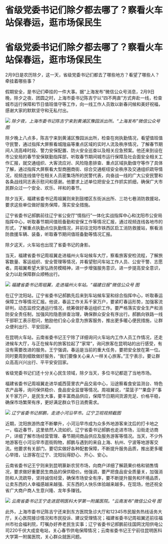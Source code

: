 # 省级党委书记们除夕都去哪了？察看火车站保春运，逛市场保民生

# 省级党委书记们除夕都去哪了？察看火车站保春运，逛市场保民生

2月9日是农历除夕，这一天，省级党委书记们都去了哪些地方？看望了哪些人？牵挂着哪些事？

假期安全，是书记们牵挂的一件大事。据“上海发布”微信公众号消息，2月9日晚，除夕之夜、团圆之时，上海市委书记陈吉宁以“四不两直”方式奔赴一线，检查城市运行保障和节日值班值守等工作，向一线工作人员致以新春问候和美好祝福，感谢大家的默默坚守和无私付出。

![](https://inews.gtimg.com/om_bt/OzmY_KSM5IxFq9D2RjC72jBE9N6cdlZB1Weh4OGvCEGTUAA/1000)
_除夕夜，上海市委书记陈吉宁来到黄浦区豫园派出所。“上海发布”微信公众号 图_

除夕晚上八点多，陈吉宁来到黄浦区豫园派出所，检查在岗执勤情况，看望值班值守民警，通过指挥大屏察看城隍庙等重点区域的实时人流及秩序情况，了解春节期间人流高峰时段、警力安保配置、防火安全巡查以及相关应急预案。他还来到设在市公安局的春节安保联勤指挥部，听取春节期间城市运行保障及社会面安全相关工作汇报，就交通组织、大客流应对、风险隐患排查、重点区域执勤值守等作了具体了解，通过指挥大屏察看大型商圈商街、综合交通枢纽安全秩序及交通组织疏导情况，视频连线值守在相关人员密集场所的民警代表，向奋战一线的广大公安民警和各条战线同志表示慰问和感谢。他要求上述单位把安全工作抓实抓细，确保广大市民群众过一个安全、欢乐、祥和的春节。

除夕当天，福建省委书记周祖翼则来到鼓楼区东街派出所、三坊七巷消防救援站，要求这些单位做好服务保障，落实安全措施。

辽宁省委书记郝鹏前往辽宁省公安厅“情指行”一体化实战指挥中心和沈阳市公安局指挥中心，听取春节期间值班备勤和安保工作等情况汇报，通过视频连线各地市的形式，了解重点执勤点位执勤情况，并前往沈阳市铁西区启工消防救援站，察看消防救援车辆、装备，听取春节期间值班备勤等情况汇报。

除夕这天，火车站也出现了省委书记的身影。

当天，福建省委书记周祖翼走进福州火车站候车大厅，察看旅客安检流程，了解旅客数量、客运组织、安全管理等情况，并看望慰问车站工作人员、公安干警、志愿者。周祖翼希望大家弘扬劳模精神，进一步增强服务意识，进一步提高安全意识，全力以赴保障群众顺畅出行。

![](https://inews.gtimg.com/om_bt/OfGc7mZvlLS_euFNNbSDr-c2K9QtfcdTXdBp5aNXVMjQAAA/1000)
_福建省委书记周祖翼，走进福州火车站。“福建日报”微信公众号 图_

在辽宁沈阳站，辽宁省委书记郝鹏先后来到车站候车室和综合指挥中心，听取春运保障工作等情况汇报。他说，春运工作关系千家万户，要紧盯春运形势，加强客流研判，动态监控交通运行情况，统筹做好春运组织工作。要严格落实安全生产和消防安全责任制，加强风险隐患排查治理，确保群众安全有序出行。郝鹏向铁路一线干部职工表示慰问，勉励他们全心全意为旅客服务，推出更多暖心便民措施，让群众便利出行、平安回家。

在昆明火车站，云南省委书记王宁除了详细询问火车站内工作人员工作情况，还走进候车大厅，与正在候车的旅客拉起了“家常”，询问旅客在昆明站的出行感受，有没有需要改进的服务。王宁强调，春运是当前的重大任务，要把安全放在第一位。同时要周到细致做好服务，“我们要像关心亲人一样关心旅客。”王宁表示，要让群众高高兴兴出行、平平安安回家。

省级党委书记们还十分关心民生领域，除夕当天，多位书记都逛了当地市场。

福建省委书记周祖翼走进华威西营里农产品交易中心，沿途察看食安监测台、特色农产品等，询问保供稳价、食品安全监督等情况。周祖翼说，“菜篮子”“果盘子”事关千家万户，是民生大事，要丰富商品供应，保障节日期间货源充足、价格平稳，确保市场繁荣有序，更好满足群众节日消费需求。

![](https://inews.gtimg.com/om_bt/OjoALSrqv5PCSQ4BDaG9x4xm1_PF9YZ215em_tgehMt68AA/1000)
_辽宁省委书记郝鹏，走进小河沿早市。辽宁卫视视频截图_

近期，沈阳旅游热度不断攀升，小河沿早市成为众多外地游客来沈后的打卡地之一，临近春节，这里依然人流如织。辽宁省委书记郝鹏也走进市场，沿街走访商户，详细了解市场经营管理、春节期间商品供应及服务游客等情况。当天，不少外地游客在小河沿早市逛街购物，郝鹏与遇到的来自上海、杭州、宁波等地游客交流。他要求有关部门，要切实做好各种配套保障，不断提升服务品质，推出更多暖心举措，让游客在辽宁、沈阳玩得舒心、开心、安心。

云南省委书记王宁则来到昆明篆新农贸市场，向商户详细了解蔬果价格和销售情况，要求做好重要民生商品的保供稳价。他强调，要严把食品安全质量关，加强消防和人流疏导，坚持诚信经营，确保市场安全有序，要不断提升服务和环境品质，让卖东西的人幸福感越来越强、买东西的人快乐体验越来越多。在现场，他还祝全省广大商户商人生意兴隆、龙年多赚钱。

![](https://inews.gtimg.com/om_bt/O8jNC_3yjezVeON95wbkA6tOGhOElg1P67LTJEZwoggwMAA/1000)
_云南省委书记王宁走进昆明医科大学第一附属医院。“云南发布”微信公众号 图_

此外，上海市委书记陈吉宁还来到东方医院急诊大厅和12345市民服务热线话务大厅，关心医院接诊情况和市民投诉、建议受理情况；福建省委书记周祖翼还前往福州市社会福利院，叮嘱办好养老民生实事；辽宁省委书记郝鹏前往国网沈阳供电公司220千伏大成变电站，关心春节供电保障情况；云南省委书记王宁前往昆明医科大学第一附属医院，关心群众就医问题。

